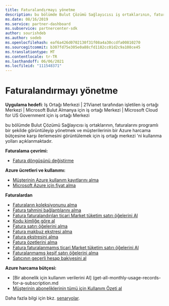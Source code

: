 ```yaml
---
title: Faturalandırmayı yönetme
description: bu bölümde Bulut Çözümü Sağlayıcısı iş ortaklarının, faturalarını programlı bir şekilde görüntüleyip yönetmek ve müşterilerinin bir Azure harcama bütçesine karşı ilerlemesini görüntülemek için iş ortağı merkezini kullanma yolları açıklanmaktadır.
ms.date: 08/16/2019
ms.service: partner-dashboard
ms.subservice: partnercenter-sdk
author: sourishdeb
ms.author: sodeb
ms.openlocfilehash: eaf6a426d0702130f31f08a4a30ccdfa00810270
ms.sourcegitcommit: b307fd75e305e0a88cfd1182cc01d2c9a108ce45
ms.translationtype: MT
ms.contentlocale: tr-TR
ms.lasthandoff: 06/06/2021
ms.locfileid: "111548371"
---
```

# <a name="manage-billing"></a>Faturalandırmayı yönetme

**Uygulama hedefi**: Iş Ortağı Merkezi | 21Vianet tarafından işletilen iş ortağı Merkezi | Microsoft Bulut Almanya için iş ortağı Merkezi | Microsoft Cloud for US Government için iş ortağı Merkezi

bu bölümde Bulut Çözümü Sağlayıcısı iş ortaklarının, faturalarını programlı bir şekilde görüntüleyip yönetmek ve müşterilerinin bir Azure harcama bütçesine karşı ilerlemesini görüntülemek için iş ortağı merkezi 'ni kullanma yolları açıklanmaktadır.

**Faturalama çevrimi:**
- [Fatura döngüsünü değiştirme](change-the-billing-cycle.md)

**Azure ücretleri ve kullanımı:**
- [Müşterinin Azure kullanım kayıtlarını alma](get-a-customer-s-utilization-record-for-azure.md)
- [Microsoft Azure için fiyat alma](get-prices-for-microsoft-azure.md)

**Faturalardan**
- [Faturaların koleksiyonunu alma](get-a-collection-of-invoices.md)
- [Fatura tahmini bağlantılarını alma](get-invoice-estimate-links.md)
- [Fatura faturalandırılan ticari Market tüketim satırı öğelerini Al](get-invoice-billed-consumption-lineitems.md)
- [Kodu kimliğe göre al](get-invoice-by-id.md)
- [Fatura satırı öğelerini alma](get-invoiceline-items.md)
- [Fatura makbuz ekstresi alma](get-invoice-receipt-statement.md)
- [Fatura ekstresini alma](get-invoice-statement.md)
- [Fatura özetlerini alma](get-invoice-summaries.md)
- [Fatura faturalanmamış ticari Market tüketim satırı öğelerini Al](get-invoice-unbilled-consumption-lineitems.md)
- [Faturalanmamış keşif satırı öğelerini alma](get-invoice-unbilled-recon-lineitems.md)
- [Satıcının geçerli hesap bakiyesini al](get-the-reseller-s-current-account-balance.md)

**Azure harcama bütçesi:**
- [Bir abonelik için kullanım verilerini Al] (get-all-monthly-usage-records-for-a-subscription.md
- [Müşterinin aboneliklerinin tümü için Kullanım Özeti al](get-a-customer-usage-summary.md)

Daha fazla bilgi için bkz. [senaryolar](scenarios.md).
